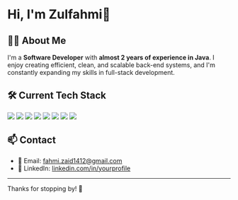 # Hi, I'm Zulfahmi👋

## 🧑‍💻 About Me
I'm a **Software Developer** with **almost 2 years of experience in Java**. I enjoy creating efficient, clean, and scalable back-end systems, and I'm constantly expanding my skills in full-stack development.

## 🛠️ Current Tech Stack

<p align="left">
  <img src="https://img.shields.io/badge/Java-ED8B00?style=for-the-badge&logo=openjdk&logoColor=white" />
  <img src="https://img.shields.io/badge/Python-3776AB?style=for-the-badge&logo=python&logoColor=white" />
  <img src="https://img.shields.io/badge/Docker-2496ED?style=for-the-badge&logo=docker&logoColor=white" />
  <img src="https://img.shields.io/badge/HTML5-E34F26?style=for-the-badge&logo=html5&logoColor=white" />
  <img src="https://img.shields.io/badge/CSS3-1572B6?style=for-the-badge&logo=css3&logoColor=white" />
  <img src="https://img.shields.io/badge/JavaScript-F7DF1E?style=for-the-badge&logo=javascript&logoColor=black" />
  <img src="https://img.shields.io/badge/PHP-777BB4?style=for-the-badge&logo=php&logoColor=white" />
  <img src="https://img.shields.io/badge/GitHub-181717?style=for-the-badge&logo=github&logoColor=white" />
</p>

## 📫 Contact

- 📧 Email: fahmi.zaid1412@gmail.com  
- 💼 LinkedIn: [linkedin.com/in/yourprofile](https://www.linkedin.com/in/zulfahmizaid/)  

---

Thanks for stopping by! 🚀
